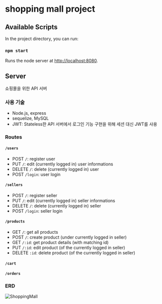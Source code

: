 # shopping mall project

## Available Scripts

In the project directory, you can run:

### `npm start`

Runs the node server at [http://localhost:8080](http://localhost:8080).

## Server

쇼핑몰을 위한 API 서버

### 사용 기술

- Node.js, express
- sequelize, MySQL
- JWT: Stateless한 API 서버에서 로그인 기능 구현을 위해 세션 대신 JWT를 사용

### Routes

#### `/users`

- POST `/`: register user
- PUT `/`: edit (currently logged in) user informations
- DELETE `/`: delete (currently logged in) user
- POST `/login`: user login

#### `/sellers`

- POST `/`: register seller
- PUT `/`: edit (currently logged in) seller informations
- DELETE `/`: delete (currently logged in) seller
- POST `/login`: seller login

#### `/products`

- GET `/`: get all products
- POST `/`: create product (under currently logged in seller)
- GET `/:id`: get product details (with matching id)
- PUT `/:id`: edit product (of the currently logged in seller)
- DELETE `:id`: delete product (of the currently logged in seller)

#### `/cart`

#### `/orders`

### ERD

![ShoppingMall](https://github.com/gwonhong/shopping-mall/assets/75533669/2c17572d-96c2-45da-bb97-4d425fdab343)
